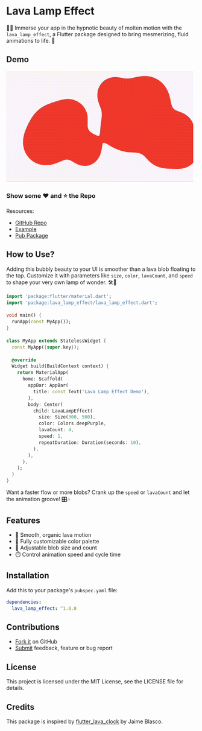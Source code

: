 # Lava Lamp Effect

🌋✨ Immerse your app in the hypnotic beauty of molten motion with the `lava_lamp_effect`, a Flutter package designed to
bring mesmerizing, fluid animations to life. 🫧

## Demo

![Demo](https://raw.githubusercontent.com/yashas-hm/lava-lamp-effect/refs/heads/main/assets/demo.gif)

### **Show some ❤️ and ⭐️ the Repo**

Resources:

- [GitHub Repo](https://github.com/yashas-hm/lava-lamp-effect)
- [Example](https://github.com/yashas-hm/lava-lamp-effect/tree/main/example)
- [Pub Package](https://pub.dev/packages/lava_lamp_effect)

## How to Use?

Adding this bubbly beauty to your UI is smoother than a lava blob floating to the top. Customize it with parameters like `size`, `color`, `lavaCount`, and `speed` to shape your very own lamp of wonder. 🛠️🌈

```dart
import 'package:flutter/material.dart';
import 'package:lava_lamp_effect/lava_lamp_effect.dart';

void main() {
  runApp(const MyApp());
}

class MyApp extends StatelessWidget {
  const MyApp({super.key});

  @override
  Widget build(BuildContext context) {
    return MaterialApp(
      home: Scaffold(
        appBar: AppBar(
          title: const Text('Lava Lamp Effect Demo'),
        ),
        body: Center(
          child: LavaLampEffect(
            size: Size(300, 500),
            color: Colors.deepPurple,
            lavaCount: 4,
            speed: 1,
            repeatDuration: Duration(seconds: 10),
          ),
        ),
      ),
    );
  }
}
```
Want a faster flow or more blobs? Crank up the `speed` or `lavaCount` and let the animation groove! 🎛️🎶

## Features
- 🫧 Smooth, organic lava motion
- 🎨 Fully customizable color palette
- 🧊 Adjustable blob size and count
- ⏱️ Control animation speed and cycle time

## Installation

Add this to your package's `pubspec.yaml` file:

```yaml
dependencies:
  lava_lamp_effect: ^1.0.0
```

## Contributions

- [Fork it](https://github.com/yashas-hm/lava-lamp-effect/fork) on GitHub
- [Submit](https://github.com/yashas-hm/lava-lamp-effect/issues/new/choose) feedback, feature or bug report

## License

This project is licensed under the MIT License, see the LICENSE file for details.

## Credits

This package is inspired by [flutter_lava_clock](https://github.com/jamesblasco/flutter_lava_clock) by Jaime Blasco.
